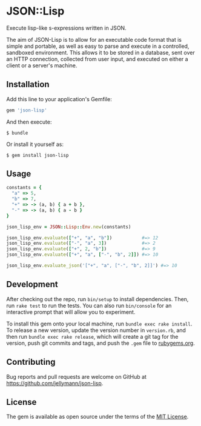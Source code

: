 # JSON::Lisp

Execute lisp-like s-expressions written in JSON.

The aim of JSON-Lisp is to allow for an executable code format that is simple and portable, as well as easy to parse and execute in a controlled, sandboxed environment. This allows it to be stored in a database, sent over an HTTP connection, collected from user input, and executed on either a client or a server's machine.

## Installation

Add this line to your application's Gemfile:

```ruby
gem 'json-lisp'
```

And then execute:

    $ bundle

Or install it yourself as:

    $ gem install json-lisp

## Usage

```ruby
constants = {
  "a" => 5,
  "b" => 7,
  "+" => -> (a, b) { a + b },
  "-" => -> (a, b) { a - b }
}

json_lisp_env = JSON::Lisp::Env.new(constants)

json_lisp_env.evaluate(["+", "a", "b"])           #=> 12
json_lisp_env.evaluate(["-", "a", 3])             #=> 2
json_lisp_env.evaluate(["+", 2, "b"])             #=> 9
json_lisp_env.evaluate(["+", "a", ["-", "b", 2]]) #=> 10

json_lisp_env.evaluate_json('["+", "a", ["-", "b", 2]]') #=> 10
```

## Development

After checking out the repo, run `bin/setup` to install dependencies. Then, run `rake test` to run the tests. You can also run `bin/console` for an interactive prompt that will allow you to experiment.

To install this gem onto your local machine, run `bundle exec rake install`. To release a new version, update the version number in `version.rb`, and then run `bundle exec rake release`, which will create a git tag for the version, push git commits and tags, and push the `.gem` file to [rubygems.org](https://rubygems.org).

## Contributing

Bug reports and pull requests are welcome on GitHub at https://github.com/jellymann/json-lisp.

## License

The gem is available as open source under the terms of the [MIT License](https://opensource.org/licenses/MIT).

